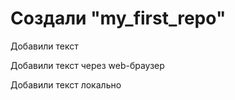 # Создали "my_first_repo"

Добавили текст

Добавили текст через web-браузер

Добавили текст локально